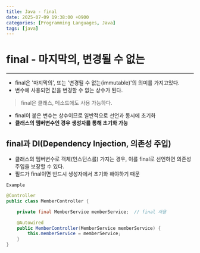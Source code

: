 ```yaml
---
title: Java - final
date: 2025-07-09 19:38:00 +0900
categories: [Programming Languages, Java]
tags: [java]
---
```


# final - 마지막의, 변경될 수 없는
---
- final은 '마지막의', 또는 '변경될 수 없는(immutable)'의 의미를 가지고있다.
- 변수에 사용되면 값을 변경할 수 없는 상수가 된다.
> final은 클래스, 메소드에도 사용 가능하다.
- final이 붙은 변수는 상수이므로 일반적으로 선언과 동시에 초기화
- __클래스의 멤버변수인 경우 생성자를 통해 초기화 가능__

## final과 DI(Dependency Injection, 의존성 주입)
- 클래스의 멤버변수로 객체(인스턴스를) 가지는 경우, 이를 final로 선언하면 의존성 주입을 보장할 수 있다.
- 필드가 final이면 반드시 생성자에서 초기화 해야하기 때문   

`Example`
```java
@Controller
public class MemberController {

    private final MemberService memberService;  // final 사용

    @Autowired
    public MemberController(MemberService memberService) {
        this.memberService = memberService;
    }
}
```